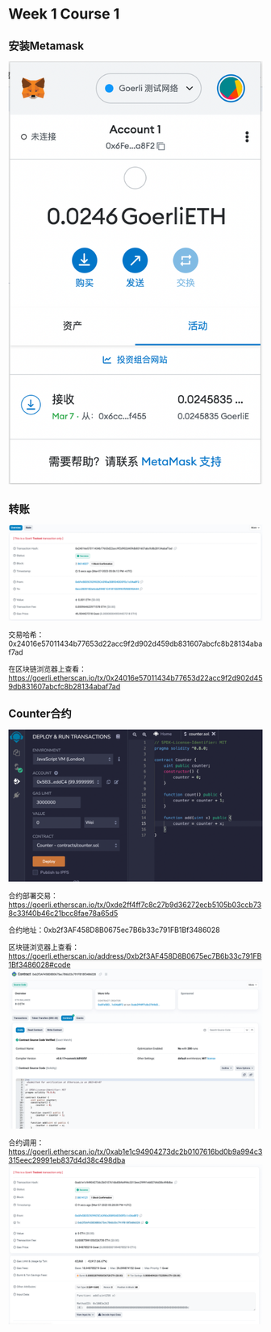 # Week 1 Course 1
## 安装Metamask
![metamask wallet](https://raw.githubusercontent.com/moomoolo/upchain_camp/main/w1_1/img/metamask.png)
## 转账
![transfer](https://raw.githubusercontent.com/moomoolo/upchain_camp/main/w1_1/img/transfer.png)

交易哈希：0x24016e57011434b77653d22acc9f2d902d459db831607abcfc8b28134abaf7ad

在区块链浏览器上查看：https://goerli.etherscan.io/tx/0x24016e57011434b77653d22acc9f2d902d459db831607abcfc8b28134abaf7ad

## Counter合约
![img](https://raw.githubusercontent.com/moomoolo/upchain_camp/main/w1_1/img/counter.png)

合约部署交易：https://goerli.etherscan.io/tx/0xde2ff4ff7c8c27b9d36272ecb5105b03ccb738c33f40b46c21bcc8fae78a65d5

合约地址：0xb2f3AF458D8B0675ec7B6b33c791FB1Bf3486028

区块链浏览器上查看：https://goerli.etherscan.io/address/0xb2f3AF458D8B0675ec7B6b33c791FB1Bf3486028#code
![img](https://raw.githubusercontent.com/moomoolo/upchain_camp/main/w1_1/img/deploy.png)

合约调用：https://goerli.etherscan.io/tx/0xab1e1c94904273dc2b0107616bd0b9a994c3315eec29991eb837d4d38c498dba
![img](https://raw.githubusercontent.com/moomoolo/upchain_camp/main/w1_1/img/call_contract.png)
